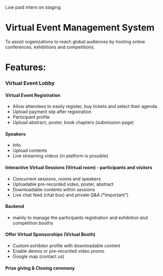 Low paid intern on staging

# Virtual Event Management System

To assist  organizations to reach global audiences by hosting online conferences, exhibitions and competitions.

# Features:

### Virtual Event Lobby

#### Virtual Event Registration
- Allow attendees to easily register, buy tickets and select their agenda.
- Upload payment slip after registration
- Participant profile
- Upload abstract, poster, book chapters (submission page)

#### Speakers
- Info
- Upload contents
- Live streaming videos (in platform is possible)

#### Interactive Virtual Sessions (Virtual room) - participants and visitors
- Concurrent sessions, rooms and speakers
- Uploadable pre-recorded video, poster, abstract
- Downloadable contents within sessions
- Live chat feed (chat box) and private Q&A (*important”)

#### Backend 
- mainly to manage the participants registration and exhibition and competition booths

#### Offer Virtual Sponsorships (Virtual Booth)
- Custom exhibitor profile with downloadable content
- Enable demos or  pre-recorded video promo
- Google map (contact us)

#### Prize giving & Closing ceremony
